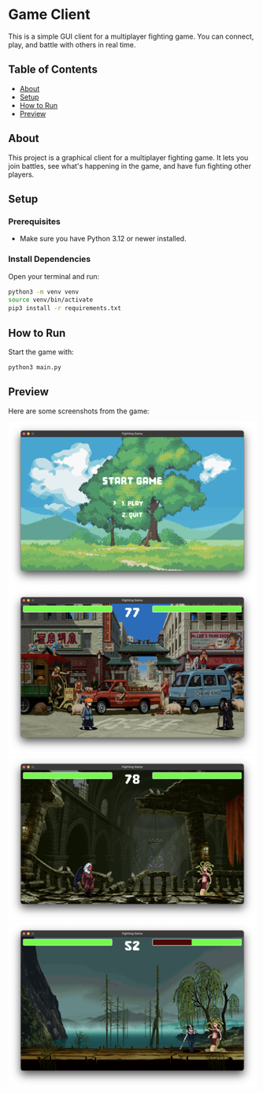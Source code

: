 # Game Client

This is a simple GUI client for a multiplayer fighting game. You can connect, play, and battle with others in real time.
## Table of Contents

- [About](#about)
- [Setup](#setup)
- [How to Run](#how-to-run)
- [Preview](#preview)

## About

This project is a graphical client for a multiplayer fighting game. It lets you join battles, see what's happening in the game, and have fun fighting other players.

## Setup

### Prerequisites

- Make sure you have Python 3.12 or newer installed.

### Install Dependencies

Open your terminal and run:

```bash
python3 -m venv venv
source venv/bin/activate
pip3 install -r requirements.txt
```

## How to Run

Start the game with:

```bash
python3 main.py
```

## Preview

Here are some screenshots from the game:

![Main Screen](./preview/main.png)
![Battle Scene 1](./preview/battle-1.png)
![Battle Scene 2](./preview/battle-2.png)
![Battle Scene 3](./preview/battle-3.png)